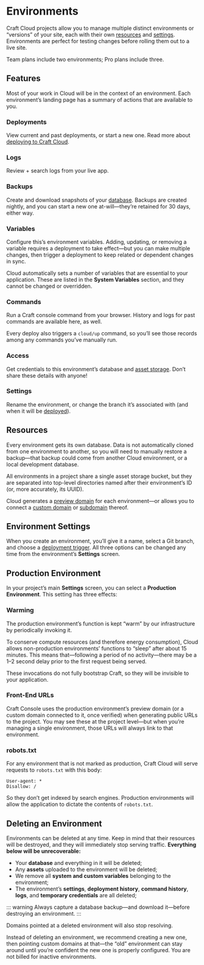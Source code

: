 # Environments

Craft Cloud projects allow you to manage multiple distinct environments or “versions” of your site, each with their own [resources](#resources) and [settings](#environment-settings). Environments are perfect for testing changes before rolling them out to a live site.

Team plans include two environments; Pro plans include three.

## Features

Most of your work in Cloud will be in the context of an environment. Each environment’s landing page has a summary of actions that are available to you.

### Deployments

View current and past deployments, or start a new one. Read more about [deploying to Craft Cloud](deployment.md).

### Logs

Review + search logs from your live app.

### Backups

Create and download snapshots of your [database](databases.md). Backups are created nightly, and you can start a new one at-will—they’re retained for 30 days, either way.

### Variables

Configure this’s environment variables. Adding, updating, or removing a variable requires a deployment to take effect—but you can make multiple changes, then trigger a deployment to keep related or dependent changes in sync.

Cloud automatically sets a number of variables that are essential to your application. These are listed in the **System Variables** section, and they cannot be changed or overridden.

### Commands

Run a Craft console command from your browser. History and logs for past commands are available here, as well.

Every deploy also triggers a `cloud/up` command, so you’ll see those records among any commands you’ve manually run.

### Access

Get credentials to this environment’s database and [asset storage](assets.md). Don’t share these details with anyone!

### Settings

Rename the environment, or change the branch it’s associated with (and when it will be [deployed](deployment.md)).

## Resources

Every environment gets its own database. Data is not automatically cloned from one environment to another, so you will need to manually restore a backup—that backup could come from another Cloud environment, or a local development database.

All environments in a project share a single asset storage bucket, but they are separated into top-level directories named after their environment’s ID (or, more accurately, its UUID).

Cloud generates a [preview domain](domains.md) for each environment—or allows you to connect a [custom domain](domains.md#adding-a-domain) or [subdomain](domains.md#subdomains) thereof.

## Environment Settings

When you create an environment, you’ll give it a name, select a Git branch, and choose a [deployment trigger](deployment.md#deployment-triggers). All three options can be changed any time from the environment’s **Settings** screen.

## Production Environment

In your project’s main **Settings** screen, you can select a **Production Environment**. This setting has three effects:

### Warming

The production environment’s function is kept “warm” by our infrastructure by periodically invoking it.

To conserve compute resources (and therefore energy consumption), Cloud allows non-production environments’ functions to “sleep” after about 15 minutes. This means that—following a period of no activity—there may be a 1–2 second delay prior to the first request being served.

These invocations do not fully bootstrap Craft, so they will be invisible to your application.

### Front-End URLs

Craft Console uses the production environment’s preview domain (or a custom domain connected to it, once verified) when generating public URLs to the project. You may see these at the project level—but when you’re managing a single environment, those URLs will always link to that environment.

### robots.txt

For any environment that is not marked as production, Craft Cloud will serve requests to `robots.txt` with this body:

```
User-agent: *
Disallow: /
```

So they don’t get indexed by search engines. Production environments will allow the application to dictate the contents of `robots.txt`.

## Deleting an Environment

Environments can be deleted at any time. Keep in mind that their resources will be destroyed, and they will immediately stop serving traffic. **Everything below will be unrecoverable:**

- Your **database** and everything in it will be deleted;
- Any **assets** uploaded to the environment will be deleted;
- We remove all **system and custom variables** belonging to the environment;
- The environment’s **settings**, **deployment history**, **command history**, **logs**, and **temporary credentials** are all deleted;

::: warning
Always capture a database backup—and download it—before destroying an environment.
:::

Domains pointed at a deleted environment will also stop resolving.

Instead of deleting an environment, we recommend creating a new one, then pointing custom domains at that—the “old” environment can stay around until you’re confident the new one is properly configured. You are not billed for inactive environments.
